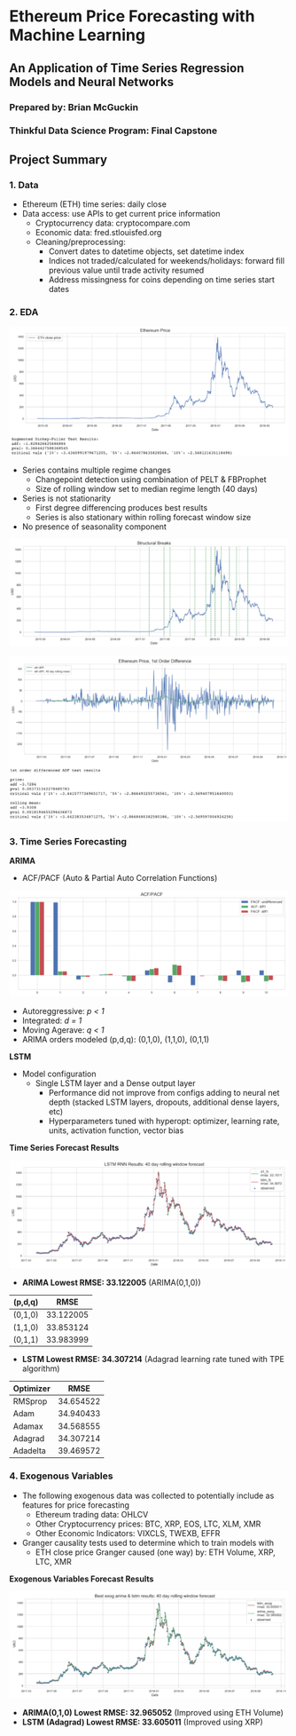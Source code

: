 # Ethereum Price Forecasting with Machine Learning
## An Application of Time Series Regression Models and Neural Networks
### Prepared by: Brian McGuckin
### Thinkful Data Science Program: Final Capstone

## Project Summary
### 1. Data
- Ethereum (ETH) time series: daily close
- Data access: use APIs to get current price information
  - Cryptocurrency data: cryptocompare.com
  - Economic data: fred.stlouisfed.org
  - Cleaning/preprocessing:
    - Convert dates to datetime objects, set datetime index
    - Indices not traded/calculated for weekends/holidays: forward fill previous value until trade activity resumed
    - Address missingness for coins depending on time series start dates

### 2. EDA

![alt text](https://raw.githubusercontent.com/brianmcguckin/thinkful_final_capstone/master/assets/eth_ts.png "eth_ts.png")

- Series contains multiple regime changes
  - Changepoint detection using combination of PELT & FBProphet
  - Size of rolling window set to median regime length (40 days)
- Series is not stationarity
  - First degree differencing produces best results
  - Series is also stationary within rolling forecast window size
- No presence of seasonality component

![alt text](https://raw.githubusercontent.com/brianmcguckin/thinkful_final_capstone/master/assets/strucbreaks.png "strucbreaks.png")

![alt text](https://raw.githubusercontent.com/brianmcguckin/thinkful_final_capstone/master/assets/stationarity_adf.png "stationarity_adf.png")


### 3. Time Series Forecasting
**ARIMA**
- ACF/PACF (Auto & Partial Auto Correlation Functions)

![alt text](https://raw.githubusercontent.com/brianmcguckin/thinkful_final_capstone/master/assets/acf_pacf.png "acf_pacf.png")

- Autoreggressive: *p < 1*
- Integrated: *d = 1*
- Moving Agerave: *q < 1*
- ARIMA orders modeled (p,d,q): (0,1,0), (1,1,0), (0,1,1)

**LSTM**
- Model configuration
  - Single LSTM layer and a Dense output layer
    - Performance did not improve from configs adding to neural net depth (stacked LSTM layers, dropouts, additional dense layers, etc)
    - Hyperparameters tuned with hyperopt: optimizer, learning rate, units, activation function, vector bias

**Time Series Forecast Results**

![alt text](https://raw.githubusercontent.com/brianmcguckin/thinkful_final_capstone/master/assets/ts_results.png "ts_results.png")

- **ARIMA Lowest RMSE: 33.122005** (ARIMA(0,1,0))

(p,d,q)|RMSE
-------|---------
(0,1,0)|33.122005
(1,1,0)|33.853124
(0,1,1)|33.983999

- **LSTM Lowest RMSE: 34.307214** (Adagrad learning rate tuned with TPE algorithm)

Optimizer|RMSE     
---------|---------
RMSprop|34.654522
Adam|34.940433
Adamax|34.568555
Adagrad|34.307214
Adadelta|39.469572

### 4. Exogenous Variables
- The following exogenous data was collected to potentially include as features for price forecasting
  - Ethereum trading data: OHLCV
  - Other Cryptocurrency prices: BTC, XRP, EOS, LTC, XLM, XMR
  - Other Economic Indicators: VIXCLS, TWEXB, EFFR
- Granger causality tests used to determine which to train models with
  - ETH close price Granger caused (one way) by: ETH Volume, XRP, LTC, XMR

**Exogenous Variables Forecast Results**

![alt text](https://raw.githubusercontent.com/brianmcguckin/thinkful_final_capstone/master/assets/exog_results.png "exog_results.png")
- **ARIMA(0,1,0) Lowest RMSE: 32.965052** (Improved using ETH Volume)
- **LSTM (Adagrad) Lowest RMSE: 33.605011** (Improved using XRP)

